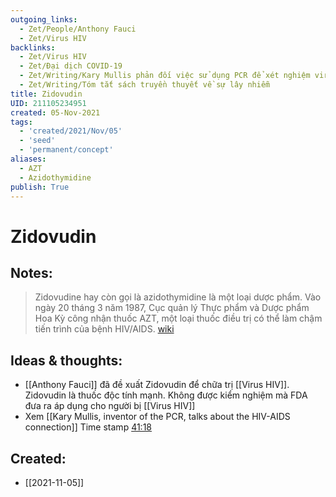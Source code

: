 ```yaml
---
outgoing_links:
  - Zet/People/Anthony Fauci
  - Zet/Virus HIV
backlinks:
  - Zet/Virus HIV
  - Zet/Đại dịch COVID-19
  - Zet/Writing/Kary Mullis phản đối việc sử dụng PCR để xét nghiệm virus HIV
  - Zet/Writing/Tóm tắt sách truyền thuyết về sự lây nhiễm
title: Zidovudin
UID: 211105234951
created: 05-Nov-2021
tags:
  - 'created/2021/Nov/05'
  - 'seed'
  - 'permanent/concept'
aliases:
  - AZT
  - Azidothymidine
publish: True
---
```

# Zidovudin

## Notes:
> Zidovudine hay còn gọi là azidothymidine là một loại dược phẩm. Vào ngày 20 tháng 3 năm 1987, Cục quản lý Thực phẩm và Dược phẩm Hoa Kỳ công nhận thuốc AZT, một loại thuốc điều trị có thể làm chậm tiến trình của bệnh HIV/AIDS. [wiki](https://vi.wikipedia.org/wiki/Zidovudine)

## Ideas & thoughts:
- [[Anthony Fauci]] đã đề xuất Zidovudin để chữa trị [[Virus HIV]]. Zidovudin là thuốc độc tính mạnh. Không được kiểm nghiệm mà FDA đưa ra áp dụng cho người bị [[Virus HIV]]
- Xem [[Kary Mullis, inventor of the PCR, talks about the HIV-AIDS connection]] Time stamp [41:18](https://youtu.be/9vuxibKj4z8?t=2478)





## Created:
- [[2021-11-05]]
